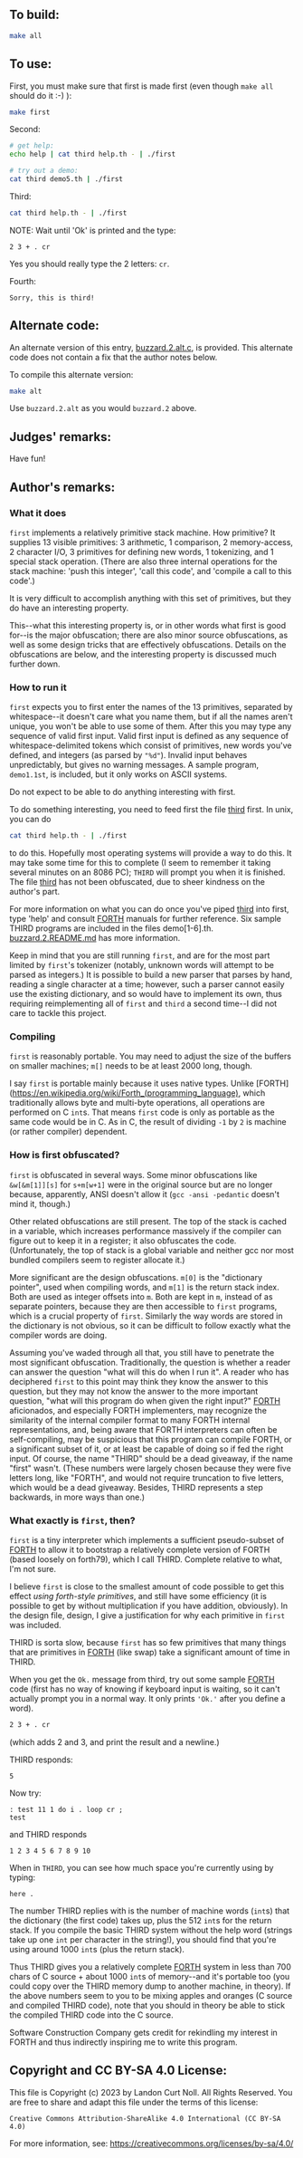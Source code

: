 ## To build:

```sh
make all
```


## To use:

First, you must make sure that first is made first (even though `make all`
should do it :-) ):

```sh
make first
```

Second:

```sh
# get help:
echo help | cat third help.th - | ./first

# try out a demo:
cat third demo5.th | ./first
```

Third:

```sh
cat third help.th - | ./first
```

NOTE: Wait until 'Ok' is printed and the type:

```
2 3 + . cr
```

Yes you should really type the 2 letters: `cr`.

Fourth:

```
Sorry, this is third!
```


## Alternate code:

An alternate version of this entry, [buzzard.2.alt.c](buzzard.2.alt.c), is
provided.  This alternate code does not contain a fix that the author notes
below.

To compile this alternate version:

```sh
make alt
```

Use `buzzard.2.alt` as you would `buzzard.2` above.


## Judges' remarks:

Have fun!


## Author's remarks:

### What it does

`first` implements a relatively primitive stack machine.  How
primitive?  It supplies 13 visible primitives: 3 arithmetic,
1 comparison, 2 memory-access, 2 character I/O, 3 primitives
for defining new words, 1 tokenizing, and 1 special stack
operation.  (There are also three internal operations for
the stack machine: 'push this integer', 'call this code',
and 'compile a call to this code'.)

It is very difficult to accomplish anything with this set
of primitives, but they do have an interesting property.

This--what this interesting property is, or in other words
what first is good for--is the major obfuscation; there are
also minor source obfuscations, as well as some design tricks
that are effectively obfuscations.  Details on the obfuscations
are below, and the interesting property is discussed much
further down.


### How to run it

`first` expects you to first enter the names of the 13 primitives,
separated by whitespace--it doesn't care what you name them, but
if all the names aren't unique, you won't be able to use some of
them.  After this you may type any sequence of valid first input.
Valid first input is defined as any sequence of whitespace-delimited
tokens which consist of primitives, new words you've defined, and
integers (as parsed by `"%d"`).  Invalid input behaves unpredictably,
but gives no warning messages.  A sample program, `demo1.1st`, is
included, but it only works on ASCII systems.

Do not expect to be able to do anything interesting with first.

To do something interesting, you need to feed first the file
[third](third) first.  In unix, you can do

```sh
cat third help.th - | ./first
```

to do this.  Hopefully most operating systems will provide a way to do this.  It
may take some time for this to complete (I seem to remember it taking several
minutes on an 8086 PC); `THIRD` will prompt you when it is finished.  The file
[third](third) has not been obfuscated, due to sheer kindness on the author's
part.

For more information on what you can do once you've piped [third](third) into
first, type 'help' and consult
[FORTH](https://en.wikipedia.org/wiki/Forth_(programming_language)) manuals for
further reference.  Six sample THIRD programs are included in the files
demo[1-6].th.  [buzzard.2.README.md](buzzard.2.README.md) has more information.

Keep in mind that you are still running `first`, and are for the most part
limited by `first`'s tokenizer (notably, unknown words will attempt to be parsed
as integers.)  It is possible to build a new parser that parses by hand, reading
a single character at a time; however, such a parser cannot easily use the
existing dictionary, and so would have to implement its own, thus requiring
reimplementing all of `first` and `third` a second time--I did not care to
tackle this project.


### Compiling

`first` is reasonably portable.  You may need to adjust the size of the buffers
on smaller machines; `m[]` needs to be at least 2000 long, though.

I say `first` is portable mainly because it uses native types.  Unlike
[FORTH](https://en.wikipedia.org/wiki/Forth_(programming_language), which
traditionally allows byte and multi-byte operations, all operations are
performed on C `int`s.  That means `first` code is only as portable as the same
code would be in C.  As in C, the result of dividing `-1` by `2` is machine (or
rather compiler) dependent.

### How is first obfuscated?

`first` is obfuscated in several ways.  Some minor obfuscations like
`&w[&m[1]][s]` for `s+m[w+1]` were in the original source but are no longer
because, apparently, ANSI doesn't allow it (`gcc -ansi -pedantic` doesn't mind
it, though.)

Other related obfuscations are still present.  The top of the stack is cached in
a variable, which increases performance massively if the compiler can figure out
to keep it in a register; it also obfuscates the code.  (Unfortunately, the top
of stack is a global variable and neither gcc nor most bundled compilers seem to
register allocate it.)

More significant are the design obfuscations.  `m[0]` is the "dictionary
pointer", used when compiling words, and `m[1]` is the return stack index.  Both
are used as integer offsets into `m`.  Both are kept in `m`, instead of as
separate pointers, because they are then accessible to `first` programs, which
is a crucial property of `first`.  Similarly the way words are stored in the
dictionary is not obvious, so it can be difficult to follow exactly what the
compiler words are doing.

Assuming you've waded through all that, you still have to penetrate the most
significant obfuscation.  Traditionally, the question is whether a reader can
answer the question "what will this do when I run it".  A reader who has
deciphered `first` to this point may think they know the answer to this
question, but they may not know the answer to the more important question, "what
will this program do when given the right input?"
[FORTH](https://en.wikipedia.org/wiki/Forth_(programming_language)) aficionados,
and especially FORTH implementers, may recognize the similarity of the internal
compiler format to many FORTH internal representations, and, being aware that
FORTH interpreters can often be self-compiling, may be suspicious that this
program can compile FORTH, or a significant subset of it, or at least be capable
of doing so if fed the right input.  Of course, the name "THIRD" should be a
dead giveaway, if the name "first" wasn't.  (These numbers were largely chosen
because they were five letters long, like "FORTH", and would not require
truncation to five letters, which would be a dead giveaway.  Besides, THIRD
represents a step backwards, in more ways than one.)


### What exactly is `first`, then?

`first` is a tiny interpreter which implements a sufficient pseudo-subset of
[FORTH](https://en.wikipedia.org/wiki/Forth_(programming_language)) to allow it
to bootstrap a relatively complete version of FORTH (based loosely on forth79),
which I call THIRD.  Complete relative to what, I'm not sure.

I believe `first` is close to the smallest amount of code possible to get this
effect *using forth-style primitives*, and still have some efficiency (it is
possible to get by without multiplication if you have addition, obviously).  In
the design file, design, I give a justification for why each primitive in
`first` was included.

THIRD is sorta slow, because `first` has so few primitives that many things that
are primitives in
[FORTH](https://en.wikipedia.org/wiki/Forth_(programming_language)) (like swap)
take a significant amount of time in THIRD.

When you get the `Ok.` message from third, try out some sample
[FORTH](https://en.wikipedia.org/wiki/Forth_(programming_language)) code (first
has no way of knowing if keyboard input is waiting, so it can't actually prompt
you in a normal way.  It only prints `'Ok.'` after you define a word).


```sh
2 3 + . cr

```

(which adds 2 and 3, and print the result and a newline.)

THIRD responds:

```
5
```

Now try:

```
: test 11 1 do i . loop cr ;
test
```

and THIRD responds

```
1 2 3 4 5 6 7 8 9 10
```


When in `THIRD`, you can see how much space you're currently
using by typing:

```
here .
```

The number THIRD replies with is the number of machine words (`int`s) that the
dictionary (the first code) takes up, plus the 512 `int`s for the return stack.
If you compile the basic THIRD system without the help word (strings take up one
`int` per character in the string!), you should find that you're using around
1000 `int`s (plus the return stack).

Thus THIRD gives you a relatively complete
[FORTH](https://en.wikipedia.org/wiki/Forth_(programming_language)) system in
less than 700 chars of C source + about 1000 `int`s of memory--and it's portable
too (you could copy over the THIRD memory dump to another machine, in theory).
If the above numbers seem to you to be mixing apples and oranges (C source and
compiled THIRD code), note that you should in theory be able to stick the
compiled THIRD code into the C source.

Software Construction Company gets credit for rekindling my interest in FORTH
and thus indirectly inspiring me to write this program.


## Copyright and CC BY-SA 4.0 License:

This file is Copyright (c) 2023 by Landon Curt Noll.  All Rights Reserved.
You are free to share and adapt this file under the terms of this license:

    Creative Commons Attribution-ShareAlike 4.0 International (CC BY-SA 4.0)

For more information, see: https://creativecommons.org/licenses/by-sa/4.0/

